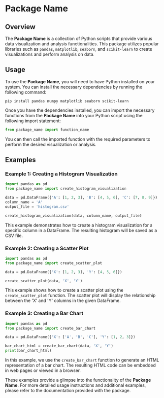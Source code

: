 # Package Name

## Overview

The **Package Name** is a collection of Python scripts that provide various data visualization and analysis functionalities. This package utilizes popular libraries such as `pandas`, `matplotlib`, `seaborn`, and `scikit-learn` to create visualizations and perform analysis on data.

## Usage

To use the **Package Name**, you will need to have Python installed on your system. You can install the necessary dependencies by running the following command:

```
pip install pandas numpy matplotlib seaborn scikit-learn
```

Once you have the dependencies installed, you can import the necessary functions from the **Package Name** into your Python script using the following import statement:

```python
from package_name import function_name
```

You can then call the imported function with the required parameters to perform the desired visualization or analysis.

## Examples

### Example 1: Creating a Histogram Visualization

```python
import pandas as pd
from package_name import create_histogram_visualization

data = pd.DataFrame({'A': [1, 2, 3], 'B': [4, 5, 6], 'C': [7, 8, 9]})
column_name = 'A'
output_file = 'histogram.csv'

create_histogram_visualization(data, column_name, output_file)
```

This example demonstrates how to create a histogram visualization for a specific column in a DataFrame. The resulting histogram will be saved as a CSV file.

### Example 2: Creating a Scatter Plot

```python
import pandas as pd
from package_name import create_scatter_plot

data = pd.DataFrame({'X': [1, 2, 3], 'Y': [4, 5, 6]})

create_scatter_plot(data, 'X', 'Y')
```

This example shows how to create a scatter plot using the `create_scatter_plot` function. The scatter plot will display the relationship between the 'X' and 'Y' columns in the given DataFrame.

### Example 3: Creating a Bar Chart

```python
import pandas as pd
from package_name import create_bar_chart

data = pd.DataFrame({'X': ['A', 'B', 'C'], 'Y': [1, 2, 3]})

bar_chart_html = create_bar_chart(data, 'X', 'Y')
print(bar_chart_html)
```

In this example, we use the `create_bar_chart` function to generate an HTML representation of a bar chart. The resulting HTML code can be embedded in web pages or viewed in a browser.

These examples provide a glimpse into the functionality of the **Package Name**. For more detailed usage instructions and additional examples, please refer to the documentation provided with the package.